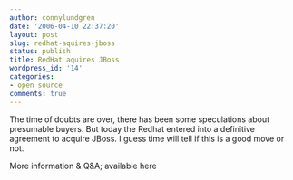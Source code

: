```yaml
---
author: connylundgren
date: '2006-04-10 22:37:20'
layout: post
slug: redhat-aquires-jboss
status: publish
title: RedHat aquires JBoss
wordpress_id: '14'
categories:
- open source
comments: true
---
```


The time of doubts are over, there has been some speculations about presumable
buyers. But today the Redhat entered into a definitive agreement to acquire
JBoss. I guess time will tell if this is a good move or not.

More information & Q&A; available here

